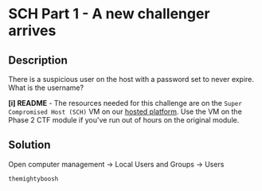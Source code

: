 # SCH Part 1 - A new challenger arrives

## Description

There is a suspicious user on the host with a password set to never expire. What is the username?

**[i] README** - The resources needed for this challenge are on the `Super Compromised Host (SCH)` VM on our [hosted platform](https://training.leveleffect.com/courses/2a4dccb7-3d5b-4312-816e-ef3728d25b67). Use the VM on the Phase 2 CTF module if you've run out of hours on the original module.

## Solution

Open computer management -> Local Users and Groups -> Users

```
themightyboosh
```
